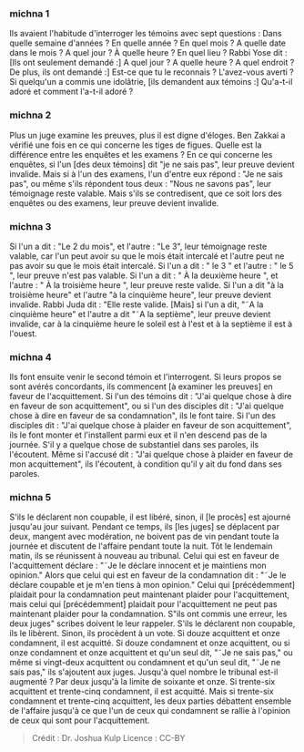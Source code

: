 
### michna 1
Ils avaient l'habitude d'interroger les témoins avec sept questions :  Dans quelle semaine d'années ? En quelle année ?  En quel mois ?  A quelle date dans le mois ?  A quel jour ?  À quelle heure ?  En quel lieu ? Rabbi Yose dit :  [Ils ont seulement demandé :] A quel jour ?  A quelle heure ?  A quel endroit ? De plus, ils ont demandé :] Est-ce que tu le reconnais ?  L'avez-vous averti ? Si quelqu'un a commis une idolâtrie, [ils demandent aux témoins :] Qu'a-t-il adoré et comment l'a-t-il adoré ?

### michna 2
Plus un juge examine les preuves, plus il est digne d'éloges. Ben Zakkai a vérifié une fois en ce qui concerne les tiges de figues. Quelle est la différence entre les enquêtes et les examens ? En ce qui concerne les enquêtes, si l'un [des deux témoins] dit "je ne sais pas", leur preuve devient invalide. Mais si à l'un des examens, l'un d'entre eux répond : "Je ne sais pas", ou même s'ils répondent tous deux : "Nous ne savons pas", leur témoignage reste valable. Mais s'ils se contredisent, que ce soit lors des enquêtes ou des examens, leur preuve devient invalide.

### michna 3
Si l'un a dit : "Le 2 du mois", et l'autre : "Le 3", leur témoignage reste valable, car l'un peut avoir su que le mois était intercalé et l'autre peut ne pas avoir su que le mois était intercalé. Si l'un a dit : " le 3 " et l'autre : " le 5 ", leur preuve n'est pas valable. Si l'un a dit : " À la deuxième heure ", et l'autre : " À la troisième heure ", leur preuve reste valide. Si l'un a dit "à la troisième heure" et l'autre "à la cinquième heure", leur preuve devient invalide. Rabbi Juda dit :  "Elle reste valide.  [Mais] si l'un a dit, "˜A la cinquième heure" et l'autre a dit "˜A la septième", leur preuve devient invalide, car à la cinquième heure le soleil est à l'est et à la septième il est à l'ouest.

### michna 4
Ils font ensuite venir le second témoin et l'interrogent. Si leurs propos se sont avérés concordants, ils commencent [à examiner les preuves] en faveur de l'acquittement. Si l'un des témoins dit : "J'ai quelque chose à dire en faveur de son acquittement", ou si l'un des disciples dit : "J'ai quelque chose à dire en faveur de sa condamnation", ils le font taire. Si l'un des disciples dit : "J'ai quelque chose à plaider en faveur de son acquittement", ils le font monter et l'installent parmi eux et il n'en descend pas de la journée. S'il y a quelque chose de substantiel dans ses paroles, ils l'écoutent. Même si l'accusé dit : "J'ai quelque chose à plaider en faveur de mon acquittement", ils l'écoutent, à condition qu'il y ait du fond dans ses paroles.

### michna 5
S'ils le déclarent non coupable, il est libéré, sinon, il [le procès] est ajourné jusqu'au jour suivant. Pendant ce temps, ils [les juges] se déplacent par deux, mangent avec modération, ne boivent pas de vin pendant toute la journée et discutent de l'affaire pendant toute la nuit. Tôt le lendemain matin, ils se réunissent à nouveau au tribunal. Celui qui est en faveur de l'acquittement déclare : "˜Je le déclare innocent et je maintiens mon opinion." Alors que celui qui est en faveur de la condamnation dit : "˜Je le déclare coupable et je m'en tiens à mon opinion." Celui qui [précédemment] plaidait pour la condamnation peut maintenant plaider pour l'acquittement, mais celui qui [précédemment] plaidait pour l'acquittement ne peut pas maintenant plaider pour la condamnation. S"ils ont commis une erreur, les deux juges" scribes doivent le leur rappeler. S'ils le déclarent non coupable, ils le libèrent. Sinon, ils procèdent à un vote. Si douze acquittent et onze condamnent, il est acquitté. Si douze condamnent et onze acquittent, ou si onze condamnent et onze acquittent et qu'un seul dit, "˜Je ne sais pas," ou même si vingt-deux acquittent ou condamnent et qu'un seul dit, "˜Je ne sais pas," ils s'ajoutent aux juges. Jusqu'à quel nombre le tribunal est-il augmenté ? Par deux jusqu'à la limite de soixante et onze. Si trente-six acquittent et trente-cinq condamnent, il est acquitté. Mais si trente-six condamnent et trente-cinq acquittent, les deux parties débattent ensemble de l'affaire jusqu'à ce que l'un de ceux qui condamnent se rallie à l'opinion de ceux qui sont pour l'acquittement.

>Crédit : Dr. Joshua Kulp
>Licence : CC-BY
